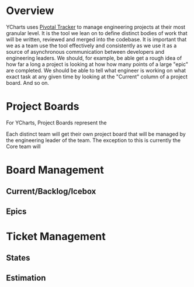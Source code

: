 # Overview
YCharts uses [Pivotal Tracker](https://www.pivotaltracker.com/) to manage engineering projects at their most granular level. It is the tool we lean on to define distinct bodies of work that will be written, reviewed and merged into the codebase. It is important that we as a team use the tool effectively and consistently as we use it as a source of asynchronous communication between developers and engineering leaders. We should, for example, be able get a rough idea of how far a long a project is looking at how how many points of a large "epic" are completed. We should be able to tell what engineer is working on what exact task at any given time by looking at the "Current" column of a project board. And so on. 

# Project Boards
For YCharts, Project Boards represent the 


Each distinct team will get their own project board that will be managed by the engineering leader of the team. The exception to this is currently the Core team will 


# Board Management

## Current/Backlog/Icebox

## Epics

# Ticket Management

## States

## Estimation
